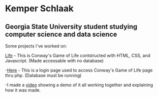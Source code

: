 # Kemper Schlaak
## Georgia State University student studying computer science and data science

Some projects I've worked on:



[Life](life/life.html) - This is Conway's Game of Life contstructed with HTML, CSS, and Javascript. (Made accessable with no database)

-[Here](life/login.php)  - This is a login page used to access Conway's Game of Life page thru php. (Database must be running)

-I made a [video](https://www.youtube.com/watch?v=6erkLc7cwDs&t=16s) showing a demo of it all working together and explaining how it was made.

